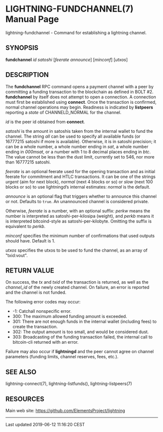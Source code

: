 LIGHTNING-FUNDCHANNEL(7) Manual Page
====================================
lightning-fundchannel - Command for establishing a lightning channel.

SYNOPSIS
--------

**fundchannel** *id* *satoshi* \[*feerate* *announce*\] \[*minconf*\]
\[*utxos*\]

DESCRIPTION
-----------

The **fundchannel** RPC command opens a payment channel with a peer by
committing a funding transaction to the blockchain as defined in BOLT
\#2. **fundchannel** by itself does not attempt to open a connection. A
connection must first be established using **connect**. Once the
transaction is confirmed, normal channel operations may begin. Readiness
is indicated by **listpeers** reporting a *state* of CHANNELD\_NORMAL
for the channel.

*id* is the peer id obtained from **connect**.

*satoshi* is the amount in satoshis taken from the internal wallet to
fund the channel. The string *all* can be used to specify all available
funds (or 16777215 satoshi if more is available). Otherwise, it is in
satoshi precision; it can be a whole number, a whole number ending in
*sat*, a whole number ending in *000msat*, or a number with 1 to 8
decimal places ending in *btc*. The value cannot be less than the dust
limit, currently set to 546, nor more than 16777215 satoshi.

*feerate* is an optional feerate used for the opening transaction and as
initial feerate for commitment and HTLC transactions. It can be one of
the strings *urgent* (aim for next block), *normal* (next 4 blocks or
so) or *slow* (next 100 blocks or so) to use lightningd’s internal
estimates: *normal* is the default.

*announce* is an optional flag that triggers whether to announce this
channel or not. Defaults to `true`. An unannounced channel is considered
private.

Otherwise, *feerate* is a number, with an optional suffix: *perkw* means
the number is interpreted as satoshi-per-kilosipa (weight), and *perkb*
means it is interpreted bitcoind-style as satoshi-per-kilobyte. Omitting
the suffix is equivalent to *perkb*.

*minconf* specifies the minimum number of confirmations that used
outputs should have. Default is 1.

*utxos* specifies the utxos to be used to fund the channel, as an array
of "txid:vout".

RETURN VALUE
------------

On success, the *tx* and *txid* of the transaction is returned, as well
as the *channel\_id* of the newly created channel. On failure, an error
is reported and the channel is not funded.

The following error codes may occur:
- -1: Catchall nonspecific error.
- 300: The maximum allowed funding amount is exceeded.
- 301: There are not enough funds in the internal wallet (including fees) to create the transaction.
- 302: The output amount is too small, and would be considered dust.
- 303: Broadcasting of the funding transaction failed, the internal call to bitcoin-cli returned with an error.

Failure may also occur if **lightningd** and the peer cannot agree on
channel parameters (funding limits, channel reserves, fees, etc.).

SEE ALSO
--------

lightning-connect(7), lightning-listfunds(), lightning-listpeers(7)

RESOURCES
---------

Main web site: <https://github.com/ElementsProject/lightning>

------------------------------------------------------------------------

Last updated 2019-06-12 11:16:20 CEST

